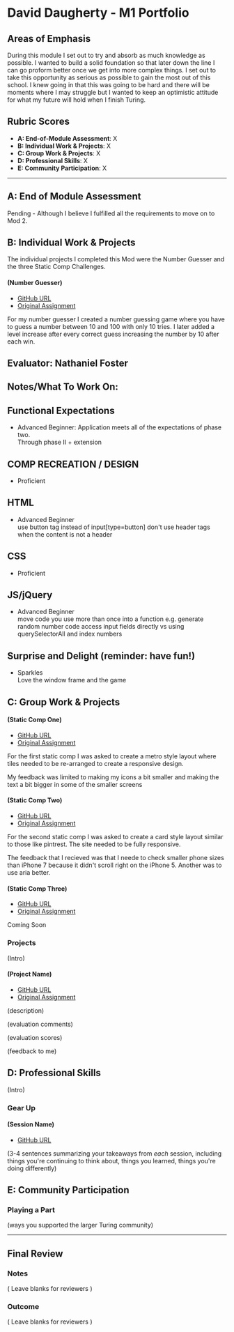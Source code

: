 # David Daugherty - M1 Portfolio

## Areas of Emphasis

During this module I set out to try and absorb as much knowledge as possible. I wanted to build a solid foundation so that later down the line I can go proform better once we get into more complex things. I set out to take this opportunity as serious as possible to gain the most out of this school. I knew going in that this was going to be hard and there will be moments where I may struggle but I wanted to keep an optimistic attitude for what my future will hold when I finish Turing.

## Rubric Scores

* **A: End-of-Module Assessment**: X
* **B: Individual Work & Projects**: X
* **C: Group Work & Projects**: X
* **D: Professional Skills**: X
* **E: Community Participation**: X

-----------------------

## A: End of Module Assessment

Pending - Although I believe I fulfilled all the requirements to move on to Mod 2.


## B: Individual Work & Projects

The individual projects I completed this Mod were the Number Guesser and the three Static Comp Challenges.

#### (Number Guesser)

* [GitHub URL](https://github.com/daughedm/Number-Guesser)
* [Original Assignment](http://frontend.turing.io/projects/number-guesser.html)

For my number guesser I created a number guessing game where you have to guess a number between 10 and 100 with only 10 tries. I later added a level increase after every correct guess increasing the number by 10 after each win.

## Evaluator: Nathaniel Foster
## Notes/What To Work On:

## Functional Expectations

* Advanced Beginner: Application meets all of the expectations of phase two.  
Through phase II + extension

## COMP RECREATION / DESIGN

* Proficient  


## HTML

* Advanced Beginner  
use button tag instead of input[type=button]
don't use header tags when the content is not a header


## CSS

* Proficient  


## JS/jQuery

* Advanced Beginner  
move code you use more than once into a function e.g. generate random number code
access input fields directly vs using querySelectorAll and index numbers


## Surprise and Delight (reminder: have fun!)

* Sparkles  
Love the window frame and the game

## C: Group Work & Projects

#### (Static Comp One)

* [GitHub URL](https://github.com/daughedm/dd-comp-challenge-1)
* [Original Assignment](http://frontend.turing.io/projects/m1-static-comp-1.html)

For the first static comp I was asked to create a metro style layout where tiles needed to be re-arranged to create a responsive design.

My feedback was limited to making my icons a bit smaller and making the text a bit bigger in some of the smaller screens

#### (Static Comp Two)

* [GitHub URL](https://github.com/daughedm/DD-comp-challenge-2)
* [Original Assignment](http://frontend.turing.io/projects/m1-static-comp-2.html)

For the second static comp I was asked to create a card style layout similar to those like pintrest. The site needed to be fully responsive. 

The feedback that I recieved was that I neede to check smaller phone sizes than iPhone 7 because it didn't scroll right on the iPhone 5. Another was to use aria better.

#### (Static Comp Three)

* [GitHub URL](https://github.com/daughedm/DD-comp-challenge-3)
* [Original Assignment](http://frontend.turing.io/projects/m1-static-comp-3.html)

Coming Soon

### Projects

(Intro)

#### (Project Name)

* [GitHub URL]()
* [Original Assignment]()

(description)

(evaluation comments)

(evaluation scores)

(feedback to me)

## D: Professional Skills
(Intro)

### Gear Up
#### (Session Name)

* [GitHub URL]()

(3-4 sentences summarizing your takeaways from _each_ session, including things you're continuing to think about, things you learned, things you're doing differently)

## E: Community Participation

### Playing a Part

(ways you supported the larger Turing community)

------------------

## Final Review

### Notes

( Leave blanks for reviewers )

### Outcome

( Leave blanks for reviewers )
